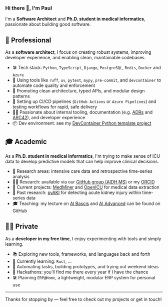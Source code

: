 ### Hi there 👋, I'm Paul

I'm a **Software Architect** and **Ph.D. student in medical informatics**, passionate about building good software.

## 💼 Professional

As a **software architect**, I focus on creating robust systems, improving developer experience, and enabling clean, maintainable codebases.

- 🛠️ Tech stack: `Python`, `TypeScript`, `Django`, `PostgreSQL`, `Redis`, `Docker` and `Azure`  
- 🧰 Using tools like `ruff`, `uv`, `pytest`, `mypy`, `pre-commit`, and `devcontainer` to automate code quality and enforcement  
- 🔄 Promoting clean architecture, typed APIs, and modular design patterns  
- 🚀 Setting up CI/CD pipelines (`GitHub Actions` or `Azure Pipelines`) and testing workflows for rapid, safe delivery  
- 🧑‍💻 Passionate about internal tooling, documentation (e.g. [ADRs](https://adr.github.io/) and [ARC42](https://docs.arc42.org/home/)), and developer experience  
- 📦 Dev environment: see my [DevContainer Python template project](https://github.com/Paul-B98/python-project-template)

## 🎓 Academic

As a **Ph.D. student in medical informatics**, I'm trying to make sense of ICU data to develop predictive models that can help improve clinical decisions.

- 🔬 Research areas: intensive care data and retrospective time-series analysis  
- 🧑‍🔬 Research: available via our [GitHub group (AIDH MS)](https://github.com/aidh-ms) or my [ORCID](https://orcid.org/0009-0002-8163-0989)  
- 🚧 Current projects: [MedMiner](https://github.com/aidh-ms/MedMiner) and [OpenICU](https://github.com/aidh-ms/OpenICU) for medical data extraction  
- 🧠 Past research: [pyAKI](https://github.com/aidh-ms/pyAKI) for detecting acute kidney injury within time-series data  
- 🎓 Teaching: my lecture on [AI Bascis](https://github.com/Paul-B98/lecture-ai-basics) and [AI Advanced](https://github.com/Paul-B98/lecture-ai-advanced) can be found on GitHub

## 🧑‍💻 Private

As a **developer in my free time**, I enjoy experimenting with tools and simply learning.

- 📚 Exploring new tools, frameworks, and languages back and forth  
- 📖 Currently learning: `Rust`, ...
- 🧪 Automating tasks, building prototypes, and trying out weekend ideas  
- 🏁 Hackathons: you’ll find me there every year if I have the chance  
- 🛠 Planning `ERP@Home`, a lightweight, modular ERP system for personal use


---
Thanks for stopping by — feel free to check out my projects or get in touch!